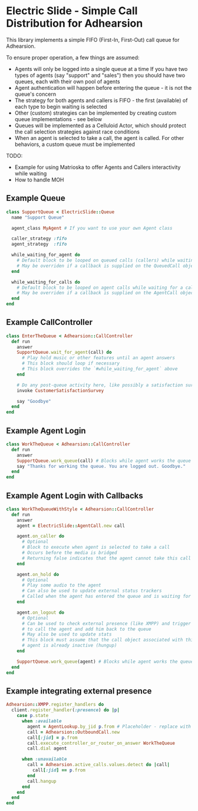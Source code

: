 Electric Slide - Simple Call Distribution for Adhearsion
====================================================================

This library implements a simple FIFO (First-In, First-Out) call queue for Adhearsion.

To ensure proper operation, a few things are assumed:

* Agents will only be logged into a single queue at a time
    If you have two types of agents (say "support" and "sales") then you should have two queues, each with their own pool of agents
* Agent authentication will happen before entering the queue - it is not the queue's concern
* The strategy for both agents and callers is FIFO - the first (available) of each type to begin waiting is selected
* Other (custom) strategies can be implemented by creating custom queue implementations - see below
* Queues will be implemented as a Celluloid Actor, which should protect the call selection strategies against race conditions
* When an agent is selected to take a call, the agent is called. For other behaviors, a custom queue must be implemented

TODO:
* Example for using Matrioska to offer Agents and Callers interactivity while waiting
* How to handle MOH

Example Queue
-------------

```Ruby
class SupportQueue < ElectricSlide::Queue
  name "Support Queue"

  agent_class MyAgent # If you want to use your own Agent class

  caller_strategy :fifo
  agent_strategy  :fifo

  while_waiting_for_agent do
    # Default block to be looped on queued calls (callers) while waiting for an agent
    # May be overriden if a callback is supplied on the QueuedCall object
  end

  while_waiting_for_calls do
    # Default block to be looped on agent calls while waiting for a caller
    # May be overriden if a callback is supplied on the AgentCall object
  end
end
```


Example CallController
----------------------

```Ruby
class EnterTheQueue < Adhearsion::CallController
  def run
    answer
    SupportQueue.wait_for_agent(call) do
      # Play hold music or other features until an agent answers
      # This block should loop if necessary
      # This block overrides the `#while_waiting_for_agent` above
    end

    # Do any post-queue activity here, like possibly a satisfaction survey
    invoke CustomerSatisfactionSurvey

    say "Goodbye"
  end
end
```


Example Agent Login
-------------------

```Ruby
class WorkTheQueue < Adhearsion::CallController
  def run
    answer
    SupportQueue.work_queue(call) # Blocks while agent works the queue
    say "Thanks for working the queue. You are logged out. Goodbye."
  end
end
```


Example Agent Login with Callbacks
----------------------------------

```Ruby
class WorkTheQueueWithStyle < Adhearsion::CallController
  def run
    answer
    agent = ElectricSlide::AgentCall.new call

    agent.on_caller do
      # Optional
      # Block to execute when agent is selected to take a call
      # Occurs before the media is bridged
      # Returning false indicates that the agent cannot take this call
    end

    agent.on_hold do
      # Optional 
      # Play some audio to the agent
      # Can also be used to update external status trackers
      # Called when the agent has entered the queue and is waiting for a call
    end

    agent.on_logout do
      # Optional
      # Can be used to check external presence (like XMPP) and trigger something
      # to call the agent and add him back to the queue
      # May also be used to update stats
      # This block must assume that the call object associated with this
      # agent is already inactive (hungup)
    end

    SupportQueue.work_queue(agent) # Blocks while agent works the queue
  end
end
```


Example integrating external presence
-------------------------------------

```Ruby
Adhearsion::XMPP.register_handlers do
  client.register_handler(:presence) do |p|
    case p.state
      when :available
        agent = AgentLookup.by_jid p.from # Placeholder - replace with something that gets a voice address
        call = Adhearsion::OutboundCall.new
        call[:jid] = p.from
        call.execute_controller_or_router_on_answer WorkTheQueue
        call.dial agent

      when :unavailable
        call = Adhearsion.active_calls.values.detect do |call|
          call[:jid] == p.from
        end
        call.hangup
      end
    end
  end
end
```

